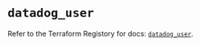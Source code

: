 # `datadog_user`

Refer to the Terraform Registory for docs: [`datadog_user`](https://registry.terraform.io/providers/datadog/datadog/3.24.0/docs/resources/user).
